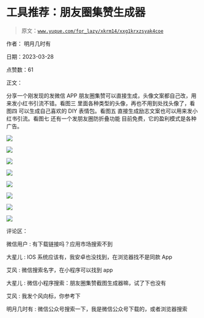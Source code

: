 # 工具推荐：朋友圈集赞生成器

> 原文：[`www.yuque.com/for_lazy/xkrm14/xxg1krxzsyak4coe`](https://www.yuque.com/for_lazy/xkrm14/xxg1krxzsyak4coe)

作者： 明月几时有

日期：2023-03-28

点赞数：61

正文：

分享一个刚发现的发微信 APP 朋友圈集赞可以直接生成，头像文案都自己改，用来发小红书引流不错。看图三 里面各种类型的头像，再也不用到处找头像了，看图四 可以生成自己喜欢的 DIY 表情包。看图五 直接生成励志文案也可以用来发小红书引流。看图七 还有一个发朋友圈防折叠功能 目前免费，它的盈利模式是各种广告。

![](img/3d7e1a9fda129a49b4c27bd936a2ea04.png)

![](img/d319dffe896e85a401781fc48927183f.png)

![](img/993c23848af2a677235b70db946f8b81.png)

![](img/23eb36c8b6bacaf79e906a4f869cdbe9.png)

![](img/df86fca806557e1c2a5e7b5f9df7fba1.png)

![](img/8b7f2ce762867e170386f28500771e7f.png)

![](img/905517a004f0b23d1d583a8569df994a.png)

![](img/82e95a1fcfa947b9392cbfa7104430f0.png)

评论区：

微信用户 : 有下载链接吗？应用市场搜索不到

大星儿 : IOS 系统应该有，我安卓也没找到，在浏览器找不是同款 App

艾风 : 微信搜索名字，在小程序可以找到 app

大星儿 : 微信小程序搜索：朋友圈集赞截图生成器嘛，试了下也没有

艾风 : 我发个风向标，你参考下

明月几时有 : 微信公众号搜索一下，我是微信公众号下载的，或者浏览器搜索



